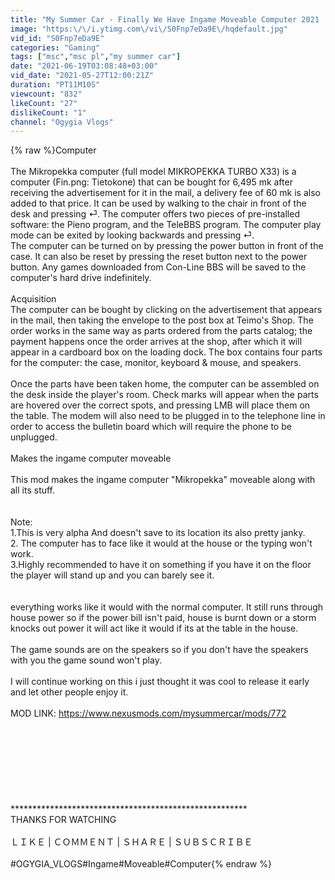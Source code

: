 ```yaml
---
title: "My Summer Car - Finally We Have Ingame Moveable Computer 2021 ! | Ogygia Vlogs🇺🇸"
image: "https:\/\/i.ytimg.com\/vi\/S0Fnp7eDa9E\/hqdefault.jpg"
vid_id: "S0Fnp7eDa9E"
categories: "Gaming"
tags: ["msc","msc pl","my summer car"]
date: "2021-06-19T03:08:48+03:00"
vid_date: "2021-05-27T12:00:21Z"
duration: "PT11M10S"
viewcount: "832"
likeCount: "27"
dislikeCount: "1"
channel: "Ogygia Vlogs"
---
```

{% raw %}Computer<br /><br />The Mikropekka computer (full model MIKROPEKKA TURBO X33) is a computer (Fin.png: Tietokone) that can be bought for 6,495 mk after receiving the advertisement for it in the mail, a delivery fee of 60 mk is also added to that price. It can be used by walking to the chair in front of the desk and pressing ⏎. The computer offers two pieces of pre-installed software: the Pieno program, and the TeleBBS program. The computer play mode can be exited by looking backwards and pressing ⏎.<br />The computer can be turned on by pressing the power button in front of the case. It can also be reset by pressing the reset button next to the power button. Any games downloaded from Con-Line BBS will be saved to the computer's hard drive indefinitely.<br /><br />Acquisition<br />The computer can be bought by clicking on the advertisement that appears in the mail, then taking the envelope to the post box at Teimo's Shop. The order works in the same way as parts ordered from the parts catalog; the payment happens once the order arrives at the shop, after which it will appear in a cardboard box on the loading dock. The box contains four parts for the computer: the case, monitor, keyboard &amp; mouse, and speakers.<br /><br />Once the parts have been taken home, the computer can be assembled on the desk inside the player's room. Check marks will appear when the parts are hovered over the correct spots, and pressing LMB will place them on the table. The modem will also need to be plugged in to the telephone line in order to access the bulletin board which will require the phone to be unplugged.<br /><br />Makes the ingame computer moveable<br /><br />This mod makes the ingame computer &quot;Mikropekka&quot; moveable along with all its stuff.<br /><br /><br />Note:<br />1.This is very alpha And doesn't save to its location its also pretty janky.<br />2. The computer has to face like it would at the house or the typing won't work.<br />3.Highly recommended to have it on something if you have it on the floor the player will stand up and you can barely see it.<br /><br /><br />everything works like it would with the normal computer. It still runs through house power so if the power bill isn't paid, house is burnt down or a storm knocks out power it will act like it would if its at the table in the house.<br /><br />The game sounds are on the speakers so if you don't have the speakers with you the game sound won't play.<br /><br />I will continue working on this i just thought it was cool to release it early and let other people enjoy it.<br /><br />MOD LINK: <a rel="nofollow" target="blank" href="https://www.nexusmods.com/mysummercar/mods/772">https://www.nexusmods.com/mysummercar/mods/772</a><br /><br /><br /><br /><br /><br /><br /><br /><br />******************************************************<br />THANKS FOR WATCHING<br /><br />ＬＩＫＥ | ＣＯＭＭＥＮＴ | ＳＨＡＲＥ | ＳＵＢＳＣＲＩＢＥ<br /><br />#OGYGIA_VLOGS#Ingame#Moveable#Computer{% endraw %}

